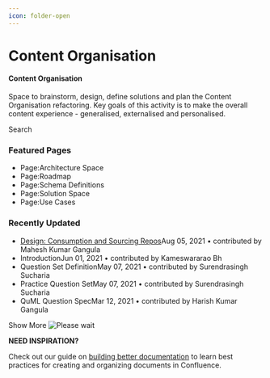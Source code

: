 ```yaml
---
icon: folder-open
---
```


# Content Organisation

#### **Content Organisation** <a href="#contentorganisation-contentorganisation" id="contentorganisation-contentorganisation"></a>

Space to brainstorm, design, define solutions and plan the Content Organisation refactoring. Key goals of this activity is to make the overall content experience - generalised, externalised and personalised.

&#x20;Search    &#x20;

### Featured Pages <a href="#contentorganisation-featuredpages" id="contentorganisation-featuredpages"></a>

* Page:Architecture Space
* Page:Roadmap
* Page:Schema Definitions
* Page:Solution Space
* Page:Use Cases

### Recently Updated <a href="#contentorganisation-recentlyupdated" id="contentorganisation-recentlyupdated"></a>

* [Design: Consumption and Sourcing Repos](broken-reference)Aug 05, 2021 • contributed by Mahesh Kumar Gangula
* IntroductionJun 01, 2021 • contributed by Kameswararao Bh
* Question Set DefinitionMay 07, 2021 • contributed by Surendrasingh Sucharia
* Practice Question SetMay 07, 2021 • contributed by Surendrasingh Sucharia
* QuML Question SpecMar 12, 2021 • contributed by Harish Kumar Gangula

Show More ![Please wait](../../../../../.gitbook/assets/wait.gif)

**NEED INSPIRATION?**

Check out our guide on [building better documentation](https://www.atlassian.com/software/confluence/documentation) to learn best practices for creating and organizing documents in Confluence.
